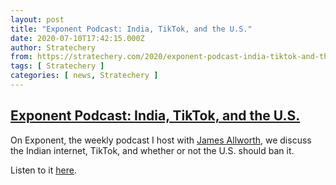 ```yaml
---
layout: post
title: "Exponent Podcast: India, TikTok, and the U.S."
date: 2020-07-10T17:42:15.000Z
author: Stratechery
from: https://stratechery.com/2020/exponent-podcast-india-tiktok-and-the-u-s/
tags: [ Stratechery ]
categories: [ news, Stratechery ]
---
```

<!--1594402935000-->
[Exponent Podcast: India, TikTok, and the U.S.](https://stratechery.com/2020/exponent-podcast-india-tiktok-and-the-u-s/)
------

<div>
<p>On Exponent, the weekly podcast I host with <a href="https://twitter.com/jamesallworth">James Allworth</a>, we discuss the Indian internet, TikTok, and whether or not the U.S. should ban it.</p><p>Listen to it <a href="https://exponent.fm/episode-187-india-tiktok-and-the-u-s/">here</a>.</p>
</div>
